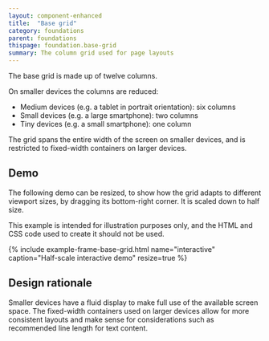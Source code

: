 ```yaml
---
layout: component-enhanced
title:  "Base grid"
category: foundations
parent: foundations
thispage: foundation.base-grid
summary: The column grid used for page layouts
---
```


The base grid is made up of twelve columns.

On smaller devices the columns are reduced:

* Medium devices (e.g. a tablet in portrait orientation): six columns
* Small devices (e.g. a large smartphone): two columns
* Tiny devices (e.g. a small smartphone): one column

The grid spans the entire width of the screen on smaller devices, and is restricted to fixed-width containers on larger devices.

## Demo

The following demo can be resized, to show how the grid adapts to different viewport sizes, by dragging its bottom-right corner. It is scaled down to half size.

This example is intended for illustration purposes only, and the HTML and CSS code used to create it should not be used.

{% include example-frame-base-grid.html name="interactive" caption="Half-scale interactive demo" resize=true %}

## Design rationale

Smaller devices have a fluid display to make full use of the available screen space. The fixed-width containers used on larger devices allow for more consistent layouts and make sense for considerations such as recommended line length for text content.
